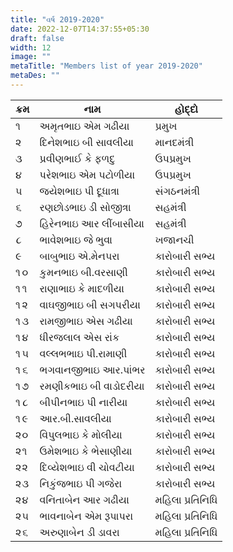 ```yaml
---
title: "વર્ષ 2019-2020"
date: 2022-12-07T14:37:55+05:30
draft: false
width: 12
image: ""
metaTitle: "Members list of year 2019-2020"
metaDes: ""
---
```


| ક્રમ | નામ | હોદ્દો |
| --- | --- | --- |
| ૧ | અમૃતભાઇ એમ ગઢીયા | પ્રમુખ |
| ૨ | દિનેશભાઇ બી સાવલીયા | માનદમંત્રી |
| ૩ | પ્રવીણભાઈ કે ફળદુ | ઉપપ્રમુખ |
| ૪ | પરેશભાઇ એમ પટોળીયા | ઉપપ્રમુખ |
| ૫ | જયેશભાઇ પી દૂધાત્રા | સંગઠનમંત્રી |
| ૬ | રણછોડભાઇ ડી સોજીત્રા | સહમંત્રી |
| ૭ | હિરેનભાઇ આર લીંબાસીયા | સહમંત્રી |
| ૮ | ભાવેશભાઇ જે ભુવા | ખજાનચી |
| ૯ | બાબુભાઇ એ.મેનપરા | કારોબારી સભ્ય |
| ૧૦ | કુમનભાઇ બી.વરસાણી | કારોબારી સભ્ય |
| ૧૧ | રાણાભાઇ કે માદળીયા | કારોબારી સભ્ય |
| ૧૨ | વાઘજીભાઇ બી સગપરીયા | કારોબારી સભ્ય |
| ૧૩ | રામજીભાઇ એસ ગઢીયા | કારોબારી સભ્ય |
| ૧૪ | ધીરજલાલ એસ રાંક | કારોબારી સભ્ય |
| ૧૫ | વલ્લભભાઇ પી.રામાણી | કારોબારી સભ્ય |
| ૧૬ | ભગવાનજીભાઇ આર.પાંભર | કારોબારી સભ્ય |
| ૧૭ | રમણીકભાઇ બી વાડોદરીયા | કારોબારી સભ્ય |
| ૧૮ | બીપીનભાઇ પી નારીયા | કારોબારી સભ્ય |
| ૧૯ | આર.બી.સાવલીયા | કારોબારી સભ્ય |
| ૨૦ | વિપુલભાઇ કે મોલીયા | કારોબારી સભ્ય |
| ૨૧ | ઉમેશભાઇ કે ભેસાણીયા | કારોબારી સભ્ય |
| ૨૨ | દિવ્યેશભાઇ વી ચોવટીયા | કારોબારી સભ્ય |
| ૨૩ | નિકુંજભાઇ પી ગજેરા | કારોબારી સભ્ય |
| ૨૪ | વનિતાબેન આર ગઢીયા | મહિલા પ્રતિનિધિ |
| ૨૫ | ભાવનાબેન એમ રૂપાપરા | મહિલા પ્રતિનિધિ |
| ૨૬ | અરુણાબેન ડી ડાવરા | મહિલા પ્રતિનિધિ |

